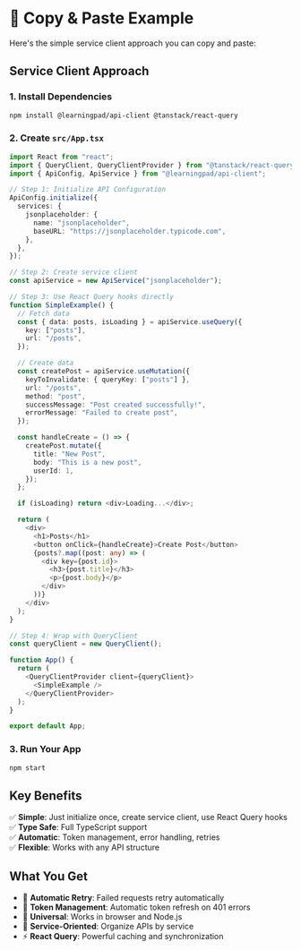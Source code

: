 # 🚀 Copy & Paste Example

Here's the simple service client approach you can copy and paste:

## Service Client Approach

### 1. Install Dependencies

```bash
npm install @learningpad/api-client @tanstack/react-query
```

### 2. Create `src/App.tsx`

```typescript
import React from "react";
import { QueryClient, QueryClientProvider } from "@tanstack/react-query";
import { ApiConfig, ApiService } from "@learningpad/api-client";

// Step 1: Initialize API Configuration
ApiConfig.initialize({
  services: {
    jsonplaceholder: {
      name: "jsonplaceholder",
      baseURL: "https://jsonplaceholder.typicode.com",
    },
  },
});

// Step 2: Create service client
const apiService = new ApiService("jsonplaceholder");

// Step 3: Use React Query hooks directly
function SimpleExample() {
  // Fetch data
  const { data: posts, isLoading } = apiService.useQuery({
    key: ["posts"],
    url: "/posts",
  });

  // Create data
  const createPost = apiService.useMutation({
    keyToInvalidate: { queryKey: ["posts"] },
    url: "/posts",
    method: "post",
    successMessage: "Post created successfully!",
    errorMessage: "Failed to create post",
  });

  const handleCreate = () => {
    createPost.mutate({
      title: "New Post",
      body: "This is a new post",
      userId: 1,
    });
  };

  if (isLoading) return <div>Loading...</div>;

  return (
    <div>
      <h1>Posts</h1>
      <button onClick={handleCreate}>Create Post</button>
      {posts?.map((post: any) => (
        <div key={post.id}>
          <h3>{post.title}</h3>
          <p>{post.body}</p>
        </div>
      ))}
    </div>
  );
}

// Step 4: Wrap with QueryClient
const queryClient = new QueryClient();

function App() {
  return (
    <QueryClientProvider client={queryClient}>
      <SimpleExample />
    </QueryClientProvider>
  );
}

export default App;
```

### 3. Run Your App

```bash
npm start
```

## Key Benefits

✅ **Simple**: Just initialize once, create service client, use React Query hooks  
✅ **Type Safe**: Full TypeScript support  
✅ **Automatic**: Token management, error handling, retries  
✅ **Flexible**: Works with any API structure

## What You Get

- 🔄 **Automatic Retry**: Failed requests retry automatically
- 🔐 **Token Management**: Automatic token refresh on 401 errors
- 📱 **Universal**: Works in browser and Node.js
- 🎯 **Service-Oriented**: Organize APIs by service
- ⚡ **React Query**: Powerful caching and synchronization
